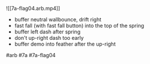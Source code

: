 

![[7a-flag04.arb.mp4]]

* buffer neutral wallbounce, drift right
* fast fall (with fast fall button) into the top of the spring
* buffer left dash after spring
* don't up-right dash too early
* buffer demo into feather after the up-right

#arb #7a #7a-flag04

